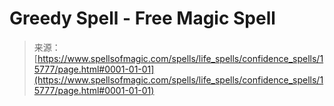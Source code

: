 <!--yml
category: 未分类
date: 2024-06-12 18:55:23
-->

# Greedy Spell - Free Magic Spell

> 来源：[https://www.spellsofmagic.com/spells/life_spells/confidence_spells/15777/page.html#0001-01-01](https://www.spellsofmagic.com/spells/life_spells/confidence_spells/15777/page.html#0001-01-01)